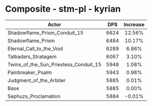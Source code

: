 # Composite - stm-pl - kyrian
| Actor | DPS | Increase |
|---|:---:|:---:|
|Shadowflame_Prism_Conduit_15|6624|12.56%|
|Shadowflame_Prism|6484|10.17%|
|Eternal_Call_to_the_Void|6289|6.86%|
|Talbadars_Stratagem|6067|3.10%|
|Twins_of_the_Sun_Priestess_Conduit_15|5948|1.08%|
|Painbreaker_Psalm|5943|0.98%|
|Judgment_of_the_Arbiter|5885|0.01%|
|Base|5885|0.00%|
|Sephuzs_Proclamation|5884|-0.01%|
